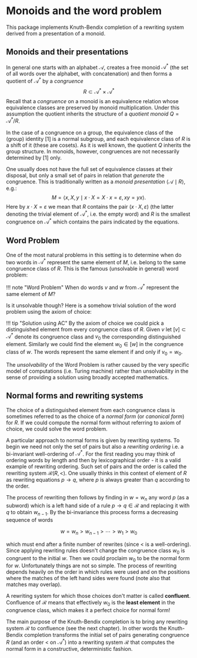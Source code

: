 # Monoids and the word problem

This package implements Knuth-Bendix completion of a rewriting system derived
from a presentation of a monoid.

## Monoids and their presentations

In general one starts with an alphabet $\mathcal{A}$, creates a free monoid
$\mathcal{A}^*$ (the set of all words over the alphabet, with concatenation)
and then forms a quotient of $\mathcal{A}^*$ by a _congruence_
$$R ⊂ \mathcal{A}^*\times \mathcal{A}^*$$
Recall that a _congruence_ on a monoid is an equivalence relation whose
equivalence classes are preserved by monoid multiplication.
Under this assumption the quotient inherits the structure of a
_quotient monoid_ $Q = \mathcal{A}^*/R$.

In the case of a congruence on a group, the equivalence class of the (group)
identity $[1]$ is a normal subgroup, and each equivalence class of $R$ is a
shift of it (these are cosets). As it is well known, the quotient $Q$ inherits
the group structure. In monoids, however, congruences are not necessarily
determined by $[1]$ only.

One usually does not have the full set of equivalence classes at their disposal,
but only a small set of pairs in relation that _generate_ the congruence. This
is traditionally written as a _monoid presentation_
$\langle \mathcal{A} \mid R \rangle$, e.g.:
$$M = \langle x, X, y \mid x\cdot X = X\cdot x =\varepsilon, xy = yx \rangle.$$
Here by $x\cdot X = \varepsilon$ we mean that $R$ contains the pair
$(x\cdot X, \varepsilon)$ (the latter denoting the trivial element of
$\mathcal{A}^*$, i.e. the empty word) and $R$ is the smallest congruence on
$\mathcal{A}^*$ which contains the pairs indicated by the equations.

## Word Problem

One of the most natural problems in this setting is to determine when do two
words in $\mathcal{A}^*$ represent the same element of $M$, i.e. belong to the
same congruence class of $R$. This is the famous (unsolvable in general) word
problem:

!!! note "Word Problem"
    When do words $v$ and $w$ from $\mathcal{A}^*$ represent the same
    element of $M$?

Is it unsolvable though? Here is a somehow trivial solution of the word problem
using the axiom of choice:

!!! tip "Solution using AC"
    By the axiom of choice we could pick a distinguished element from
    every congruence class of $R$. Given $v$ let $[v] \subset \mathcal{A}^*$
    denote its congruence class and $v_0$ the corresponding distinguished
    element. Similarly we could find the element $w_0 \in [w]$ in the
    congruence class of $w$. The words represent the same element if and only
    if $v_0 = w_0$.

The _unsolvability_ of the Word Problem is rather caused by the very specific model
of computations (i.e. Turing machine) rather than unsolvability in the sense of
providing a solution using broadly accepted mathematics.

## Normal forms and rewriting systems

The choice of a distinguished element from each congruence class is sometimes
referred to as the choice of a _normal form_ (or _canonical form_) for $R$.
If we could compute the normal form without referring to axiom of choice, we
could solve the word problem.

A particular approach to normal forms is given by rewriting systems.
To begin we need not only the set of pairs but also a _rewriting ordering_
i.e. a bi-invariant well-ordering of $\mathcal{A}^*$. For the first reading
you may think of ordering words by length and then by lexicographical order -
it is a valid example of rewriting ordering. Such set of pairs and the order
is called the rewriting system $\mathcal{R}(R, <)$.
One usually thinks in this context of element of $R$ as rewriting equations
$p \to q$, where $p$ is always greater than $q$ according to the order.

The process of rewriting then follows by finding in $w = w_n$ any word $p$
(as a subword) which is a left hand side of a rule $p \to q \in \mathcal{R}$
and replacing it with $q$ to obtain $w_{n-1}$. By the bi-invariance
this process forms a decreasing sequence of words

```math
w=w_n > w_{n-1} > \cdots > w_1 > w_0
```

which must end after a finite number of rewrites (since $<$ is a well-ordering).
Since applying rewriting rules doesn't change the congruence class $w_0$ is
congruent to the initial $w$. Then we could proclaim $w_0$ to be the normal
form for $w$. Unfortunately things are not so simple.
The process of rewriting depends heavily on the order in which rules were used
and on the positions where the matches of the left hand sides were found
(note also that matches may overlap).

A rewriting system for which those choices don't matter is called **confluent**.
Confluence of $\mathcal{R}$ means that effectively $w_0$ is the **least element**
in the congruence class, which makes it a perfect choice for normal form!

The main purpose of the Knuth-Bendix completion is to bring any
rewriting system $\mathcal{R}$ to confluence (see the next chapter).
In other words the Knuth-Bendix completion transforms the initial set of
pairs generating congruence $R$ (and an order $<$ on $\mathcal{A}^*$) into a
rewriting system $\mathcal{R}$ that computes the normal form in a
constructive, deterministic fashion.

